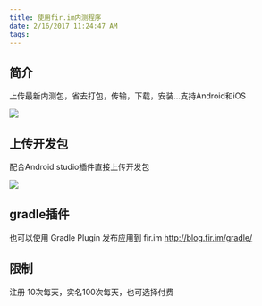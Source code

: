 ```yaml
---
title: 使用fir.im内测程序
date: 2/16/2017 11:24:47 AM 
tags:
---
```

## 简介 ##
上传最新内测包，省去打包，传输，下载，安装...支持Android和iOS

![](http://i.imgur.com/AoD9rgg.png)
## 上传开发包 ##
配合Android studio插件直接上传开发包

![](http://i.imgur.com/c0yiYnx.png)
## gradle插件 ##
也可以使用 Gradle Plugin 发布应用到 fir.im http://blog.fir.im/gradle/
## 限制 ##
注册 10次每天，实名100次每天，也可选择付费
